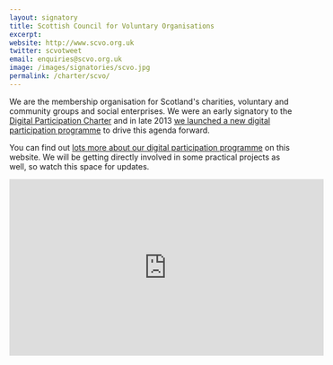 ```yaml
---
layout: signatory
title: Scottish Council for Voluntary Organisations
excerpt: 
website: http://www.scvo.org.uk
twitter: scvotweet
email: enquiries@scvo.org.uk
image: /images/signatories/scvo.jpg
permalink: /charter/scvo/
---
```


We are the membership organisation for Scotland's charities, voluntary and community groups and social enterprises. We were an early signatory to the [Digital Participation Charter](/charter/) and in late 2013 [we launched a new digital participation programme](http://www.scvo.org.uk/media-release/charities-to-help-get-vulnerable-people-online/) to drive this agenda forward.

You can find out [lots more about our digital participation programme](/about/) on this website. We will be getting directly involved in some practical projects as well, so watch this space for updates.

<iframe width="560" height="315" src="https://www.youtube.com/embed/ZwWLns7-xN8" frameborder="0" allowfullscreen></iframe>

